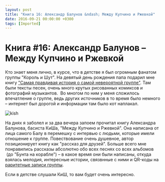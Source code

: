 ```yaml
---
layout: post
title: "Книга 16: Александр Балунов &ndash; Между Купчино и Ржевкой"
date: 2016-09-21 00:00:00 +0300
tags: [Imported]
---
```

# Книга #16: Александр Балунов – Между Купчино и Ржевкой

Кто знает меня лично, в курсе, что в детстве я был огромным фанатом группы "Король и Шут". На девятый день рождения папа подарил мне книгу ["Самая правдивая история о самой невероятной группе"](https://www.ozon.ru/context/detail/id/18583420/). Там были тексты песен, очень много крутых рисованных комиксов и фотографий музыкантов.  Во многом по ним у меня сложилось впечатление о группе, ведь других источников в то время было немного – интернет был дорогой и информации там было кот наплакал.

![kish](https://vlaim.s3.amazonaws.com/uploads/2016/09/kish.jpeg)

На днях я заболел и за два вечера запоем прочитал книгу Александра Балунова, басиста КиШа, "Между Купчино и Ржевкой". Она написана от лица самого Балу в перемешку с интервью с людьми, которые имели отношение к группе. Повествование очень душевное, автор позиционирует книгу как "рассказ для друзей". Больше всего мне понравились рассказы абсолютно обо всех песнях со всех альбомов  (до "Бунта на корабле") – в какое время они были написаны, откуда взялась мелодия, интересные истории, связвнные с ними и QR-коды на [раритетные записи группы](https://balu.kroogi.com/).

Если в детстве слушали КиШ, то вам будет очень интересно.